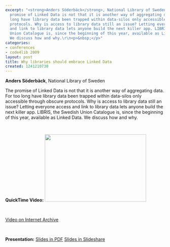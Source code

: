 ```yaml
---
excerpt: "<strong>Anders Söderbäck</strong>, National Library of Sweden\r\n\r\nThe
  promise of Linked Data is not that it is another way of aggregating data. For too
  long have library data been trapped within data-silos only accessible through obscure
  protocols. Why is access to library data still an issue? Letting everyone access
  and link to library data lets anyone build the next killer app. LIBRIS, the Swedish
  Union Catalogue is, since the beginning of this year, available as Linked Data.
  We discuss how and why.\r\n<p>&nbsp;</p>"
categories:
- conferences
- code4lib 2009
layout: post
title: Why libraries should embrace Linked Data
created: 1241210730
---
```

<strong>Anders Söderbäck</strong>, National Library of Sweden

The promise of Linked Data is not that it is another way of aggregating data. For too long have library data been trapped within data-silos only accessible through obscure protocols. Why is access to library data still an issue? Letting everyone access and link to library data lets anyone build the next killer app. LIBRIS, the Swedish Union Catalogue is, since the beginning of this year, available as Linked Data. We discuss how and why.
<p>&nbsp;</p>
<strong>QuickTime Video:</strong>
<a href="http://dl.lib.brown.edu/code4lib/soderback.html" target="_blank">
<img src="http://code4lib.org/files/02_soderback.jpg" border="0" width="320" height="213"></a>

<p>&nbsp;</p>

<a href="http://www.archive.org/details/Code4lib2009WhyLibrariesShouldEmbraceLinkedData_115">Video on Internet Archive</a>

<p>&nbsp;</p>

<strong>Presentation:</strong>
<a href="http://code4lib.org/files/LIBRIS_code4lib.pdf" target="_blank">Slides in PDF</a>
<a href="http://www.slideshare.net/eby/why-libraries-should-embrace-linked-data" target="_blank">Slides in Slideshare</a>




